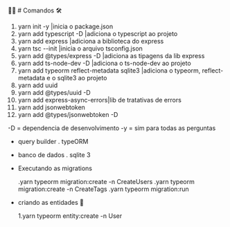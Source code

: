 🧑‍💻 # Comandos 🛠

1. yarn init -y |inicia o package.json
2. yarn add typescript -D |adiciona o typescript ao projeto
3. yarn add express |adiciona a biblioteca do express
4. yarn tsc --init |inicia o arquivo tsconfig.json
5. yarn add @types/express -D |adiciona as tipagens da lib express
6. yarn add ts-node-dev -D |adiciona o ts-node-dev ao projeto
7. yarn add typeorm reflect-metadata sqlite3 |adiciona o typeorm, reflect-metadata e o sqlite3 ao projeto
8. yarn add uuid
9. yarn add @types/uuid -D
10. yarn add express-async-errors|lib de tratativas de errors
11. yarn add jsonwebtoken
12. yarn add @types/jsonwebtoken -D

-D = dependencia de desenvolvimento
-y = sim para todas as perguntas

- query builder
  . typeORM

- banco de dados
  . sqlite 3

- Executando as migrations

  .yarn typeorm migration:create -n CreateUsers
  .yarn typeorm migration:create -n CreateTags
  .yarn typeorm migration:run

- criando as entidades 👻

  1.yarn typeorm entity:create -n User
